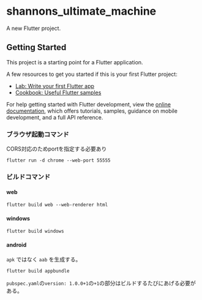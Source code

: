 # shannons_ultimate_machine

A new Flutter project.

## Getting Started

This project is a starting point for a Flutter application.

A few resources to get you started if this is your first Flutter project:

- [Lab: Write your first Flutter app](https://docs.flutter.dev/get-started/codelab)
- [Cookbook: Useful Flutter samples](https://docs.flutter.dev/cookbook)

For help getting started with Flutter development, view the
[online documentation](https://docs.flutter.dev/), which offers tutorials,
samples, guidance on mobile development, and a full API reference.

### ブラウザ起動コマンド

CORS対応のためportを指定する必要あり

    flutter run -d chrome --web-port 55555

### ビルドコマンド


#### web

    flutter build web --web-renderer html

#### windows

    flutter build windows

#### android
`apk` ではなく `aab` を生成する。

    flutter build appbundle

`pubspec.yaml`の`version: 1.0.0+1`の`+1`の部分はビルドするたびにあげる必要がある。